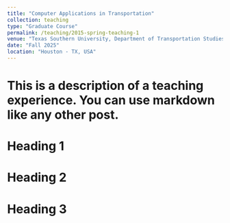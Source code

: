 ```yaml
---
title: "Computer Applications in Transportation"
collection: teaching
type: "Graduate Course"
permalink: /teaching/2015-spring-teaching-1
venue: "Texas Southern University, Department of Transportation Studies"
date: "Fall 2025"
location: "Houston - TX, USA"
---
```


# This is a description of a teaching experience. You can use markdown like any other post.

Heading 1
======

Heading 2
======

Heading 3
======
